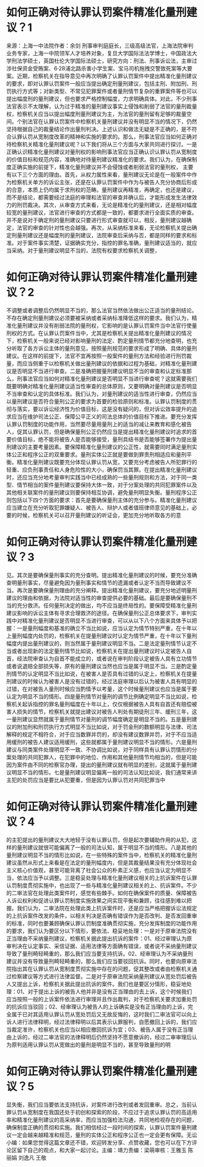 # 如何正确对待认罪认罚案件精准化量刑建议？1

来源：上海一中法院作者：余剑 刑事审判庭庭长，三级高级法官，上海法院审判业务专家，上海一中院领军人才培养对象，复旦大学国际法法学博士，中国政法大学刑法学硕士，英国杜伦大学国际法硕士，研究方向：刑法、刑事诉讼法，主审过涉社保资金受贿案、6·28浦北路杀害小学生案、宝马司机拖拽交警致死案等大要案。近期，检察机关在指导意见中再次明确了认罪认罚案件中提出精准化量刑建议的要求，即对认罪认罚案件一般应当提出确定刑量刑建议，包括主刑、附加刑、刑罚执行方式等；对新类型、不常见犯罪案件或者量刑情节复杂的重罪案件等也可以提出幅度刑的量刑建议，但也要求严格控制幅度，力求明确具体。对此，不少刑事法官表示不太理解，认为过于精准的量刑建议事实上侵蚀和削弱了法官的量刑裁量权，检察机关应当以提出幅度刑量刑建议为主，为法官的量刑留有足够的裁量空间。个别法官在认罪认罚案件中检察机关量刑建议并没有明显不当的情况下，仍然坚持根据自己的裁量结论作出量刑判决。上述认识和做法无疑是不正确的，是不符合认罪认罚从宽制度改革的精神和实施的要求的。那么，刑事法官应当如何正确对待检察机关精准化量刑建议呢？以下我们将从三个方面与大家共同进行探讨。一是正确认识精准化量刑建议对量刑权的影响刑事法官应当正确认识认罪认罚从宽制度的价值目标和规范内容，准确地对待量刑建议精准化的要求。我们认为，在确保制度正确实施的前提下，精准化量刑建议并不会侵蚀或者削弱法官的量刑权， 主要有以下三个方面的理由。首先，从权力属性来看，量刑建议无论是在一般案件中作为检察机关单方的诉讼主张，还是在认罪认罚案件中作为与被告人充分协商后形成的合意，本质上仍均属于求刑权的范畴。量刑建议再精准，再确定，也还是建议，而不是结论，都需要经过法庭的审理和法官的审查并确认后，才能形成发生法律效力的刑罚裁决。其次，从审查方式来看，无论是精准化的量刑建议，还是相对幅度较宽的量刑建议，法官进行审查的方式都是一致的，都要求进行全面实质的审查。并不是说对于确定刑的量刑建议只要进行形式审查就可以，相反，量刑建议越确定，法官的审查的针对性也会越强。再次，从采纳标准来看，无论检察机关提出确定刑量刑建议还是幅度刑的量刑建议，法院审查后采纳与否，都是同样的要求和标准。对于案件事实清楚，证据确实充分，指控的罪名准确，量刑建议适当的，就应当采纳。对于量刑建议明显不当的，法院有权要求检察机关调整，

# 如何正确对待认罪认罚案件精准化量刑建议？2

不调整或者调整后仍然明显不当的，那么法官当然依法做出公正适当的量刑结论。不存在确定刑量刑建议必须要被采纳或者采纳标准降低这样的要求。我们认为，精准化量刑建议并没有削弱法院的量刑权，它影响的是认罪认罚案件当中法官行使量刑权的方式。在认罪认罚案件当中，尤其是检察机关提出精准化量刑建议的情况下，检察机关一般来说已经对影响量刑的法定、酌定量刑情节都充分地查明，也充分听取了各方诉讼主体的量刑意见，按照量刑规范的要求形成了明确、具体的量刑建议。在这样的前提下，法官不宜再按照一般案件的量刑方法和经验进行刑罚裁量，而应当侧重于以检察机关做出量刑建议的依据和过程为基础，对精准化量刑建议是否明显不当进行审查。二是准确把握量刑建议明显不当的审查和认定标准那么，刑事法官应当如何对精准化量刑建议是否明显不当进行审查呢？这就需要我们既要明确对精准化量刑建议适当性审查的总体原则，又要明确对量刑建议是否明显不当审查和认定的具体标准。我们认为，对量刑建议的适当性进行审查，仍然应当以量刑建议是否符合量刑公正的要求为首要的检验原则和标准。认罪认罚制度的贯彻与落实，要以诉讼经济性为价值目标，这是没有疑问的，但对诉讼效率提升的追求应当在维护司法公正、保障公平正义的司法总体的价值目标下推进。要充分发挥认罪认罚制度的功能作用，当然要尽量用量刑上的适当的减让来教育和感化被告人，促其认罪认罚，但是确保量刑公正仍然应当是提出精准化量刑建议时追求的首要价值目标，绝不能将被告人是否能够接受，量刑具结书是否能够签署作为提出量刑建议的主要考量因素。要保障精准化量刑建议的公正性，就需要同时满足量刑实体公正和程序公正的双重要求。量刑实体公正就是要做到罪责刑相适应和量刑平衡。精准化量刑建议既要充分体现认罪认罚从宽，又要充分考虑被告人所犯罪行的轻重、应负刑事责任和人身危险性的大小，确保罚当其罪。在提出精准化量刑建议时，还应当充分地考量审判实践当中已经成熟的一些量刑规则和方法，对于同一类型、情节相当的案件量刑建议要保持大体一致，对于分案处理的共同犯罪案件以及其他相关联案件的量刑建议则要保持相互协调，避免量刑明显失衡。量刑程序公正则包括以下四个方面的要求：首先是要确保量刑主体的充分参与。精准化量刑建议应当建立在充分听取犯罪嫌疑人、被告人、辩护人或者值班律师意见的基础上，必要的时候，检察机关可以召开量刑建议的听证会，更加充分地听取各方的意

# 如何正确对待认罪认罚案件精准化量刑建议？3

见。其次是要确保量刑事实的充分查明。提出精准化量刑建议的时候，要充分准确查明量刑事实，尽量避免因为量刑事实和情节的遗漏或者认定不当而导致建议不当。再次是要确保量刑理由的充分阐释。提出精准化量刑建议，要充分地述明量刑建议的理由和依据，为法院对适当性的审查提供必要的基础。最后是要确保量刑不当的充分救济。任何量刑决定的做出，均不应当是终局性的。要保障受精准化量刑建议影响的诉讼主体有寻求合理救济的途径。在确保量刑公正总体要求下，审判实践中对精准化量刑建议是否明显不当进行审查，可以从以下八个方面来具体予以把握：一是量刑幅度和基准的确立不当比如说，应当认定为情节特别严重，在十年以上量刑幅度内处罚的，检察机关在提量刑建议时认定为情节严重，在十年以下量刑幅度内提出量刑建议的，则当然属于量刑建议明显不当。二是法定量刑情节认定不当或者出现新的法定量刑情节比如说，检察机关在提出量刑建议时认定被告人自首，经法院审查认为自首不能成立的，或者说在审判阶段认定被告人具有立功情节或者说退赔全部损失等，原有的量刑建议当然也应当是属于明显不当。三是酌定量刑情节的认定明显不当比如说，在被害人是否具有过错的认定上，检察机关在提量刑建议的时候认为被害人是没有过错的，经过法庭审理以后认为被害人具有明显的过错，在对被告人量刑时候应当酌情予以考量，这个时候量刑建议也应当是属于要认定为明显不当的情形。四是量刑情节对量刑的调节比例确定明显不当比如说，检察机关起诉指控的罪名量刑幅度在十年以上，仅仅根据被告人具有自首还有赔偿被害人损失的情节，检察机关就提出建议对被告人判处有期徒刑三年、缓刑三年，这一量刑建议显然就属于量刑情节对量刑的调节幅度确定是明显不当的。五是量刑建议的附加刑和刑罚执行方式明显不当比如说，对于罚金刑的数额明显与法律、司法解释的规定不相符合，对于应当数罪并罚的，却没有建议数罪并罚，对于不应当适用缓刑的被告人建议适用缓刑，这些就都属于量刑建议明显不当的情形。六是量刑建议与同类案件处理明显不一致、不协调比如说，对于同样具有认罪认罚情形的分案处理的共同犯罪人，在犯罪中的地位、作用和其他量刑情节均相当的，但是可能因为案件由不同的检察官办理，提出的量刑建议就有明显的差别，这就属于量刑建议明显不当的情形。七是量刑建议明显偏离一般的司法认知比如说，我们通常来讲主犯的处罚应当是要比从犯要重，但是因为认罪认罚对共同犯罪当中

# 如何正确对待认罪认罚案件精准化量刑建议？4

的主犯提出的量刑建议大大地轻于没有认罪认罚，但是起次要辅助作用的从犯，这样的量刑建议就很可能偏离了一般的司法认知，属于明显不当的情形。八是其他的量刑建议明显不当的情形比如说，在一些特殊的案件当中，检察机关的精准化量刑建议虽然从形式上来看是在法定的量刑幅度内，但是其裁量结果没有充分体现社会主义核心价值观，甚至可能背离了社会公众的朴素正义感，也应当认定为明显不当，依法应当予以调整。三是稳妥处理与精准化量刑建议相关的上抗诉案件在认罪认罚制度贯彻实施中，也出现了一些与精准化量刑建议相关的上、抗诉案件。不少的二审法官在处理此类案件时，感觉有些棘手。如何在确保案件的质量、保障被告人诉讼权利和促进认罪认罚制度实施效果之间实现平衡和兼顾，往往感到难以把握。我们认为，二审法院在处理此类上抗诉案件时，还是应当严格把握诉讼法规定的上抗诉案件改发的条件，以相关判决是否确有错误作为是否改判、是否发回重审的标准，同时也要兼顾确保认罪认罚制度准确贯彻实施，充分发挥制度的功能作用的要求，我们认为要区分以下情形，要依法、稳妥地处理：一是对于原审法院没有正当理由不采纳量刑建议，检察机关据此提出抗诉的案件：01、经过审理认为原审判决在认定事实、采信证据、适用法律等方面确有错误，或者说不采纳量刑建议导致了量刑畸轻畸重的，那么我们应当要支持抗诉。02、经审理认为不采纳量刑建议并没有导致量刑畸轻畸重的，那么我们应当要驳回抗诉。同时，也要向原审法院指出其在认罪认罚从宽制度贯彻实施中存在的问题，促其整改或者由检察机关通过检察建议等方式进行法律监督。二是对于原审法院采纳量刑建议从宽处罚后被告人又提出上诉，检察机关据此提出抗诉的案件。我们也是要区分情形，稳妥地处理：01、对于提出上诉的被告人他并非是没有正当理由的去上诉，这个时候我们应当按照一般的上诉案件依法进行审理并且作出裁判，对于检察机关要求加重处罚的抗诉应当驳回；02、经审理认为被告人的上诉确实是没有正当理由的上诉，完全属于已对其适用认罪认罚从宽处罚后又无故反悔的，这时我们二审法官可以向上诉人进行法律释明，经过法律释明以后其表示认罪服判，自愿撤回上诉的，我们应当裁定准许，检察机关也应当以相应撤回抗诉为宜；03、被告人属于没有正当理由上诉的，经过二审法官的法律释明后仍然坚持不愿意撤诉的，经过二审审理后认为原判适用认罪认罚从宽做出的量刑是明显不当的，甚至导致量刑的明

# 如何正确对待认罪认罚案件精准化量刑建议？5

显失衡，我们应当要依法支持抗诉，对案件进行改判或者发回重审。总之，当前认罪认罚从宽制度在我国还处于初创和探索的阶段，不应过于追求认罪认罚的高适用率和精准化量刑建议的高采纳率，而应当加强检法沟通，共同地检视存在的问题，确保制度正确的贯彻和实施。我们相信经过一段时间的探索，认罪认罚案件量刑建议一定会越来越精准和规范，量刑的实体公正和程序公正也一定会更有保障。无讼小编：如果您觉得这篇文章还不错，欢迎转发分享、点赞收藏，您也可以在下方评论区留下自己的观点，和大家一起讨论。主编：靖力责编：梁萌审核：王雅玉 陈丽娟 刘逸凡 王敬

